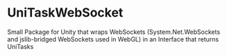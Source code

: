 # UniTaskWebSocket
Small Package for Unity that wraps WebSockets (System.Net.WebSockets and jslib-bridged WebSockets used in WebGL) in an Interface that returns UniTasks

